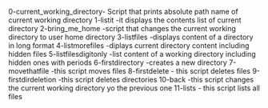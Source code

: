 0-current_working_directory- Script that prints absolute path name of current working directory
1-listit -it displays the contents list of current directory
2-bring_me_home -script that changes the current working directory to user home directory
3-listfiles -displays content of a directory in long format
4-listmorefiles -diplays current directory content including hidden files
5-listfilesdigitonly -list content of a working directory including hidden ones with periods
6-firstdirectory -creates a new directory
7-movethatfile -this script moves files
8-firstdelete - this script deletes files
9-firstdirdeletion -this script deletes directories
10-back -this script changes the current working directory yo the previous one
11-lists - this script lists all files
